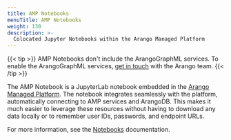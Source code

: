 ```yaml
---
title: AMP Notebooks
menuTitle: AMP Notebooks
weight: 130
description: >-
  Colocated Jupyter Notebooks within the Arango Managed Platform
---
```

{{< tip >}}
AMP Notebooks don't include the ArangoGraphML services.
To enable the ArangoGraphML services, 
[get in touch](https://arango.ai/contact-us/)
with the Arango team.
{{< /tip >}}

The AMP Notebook is a JupyterLab notebook embedded in the
[Arango Managed Platform](https://dashboard.arangodb.cloud/home?utm_source=docs&utm_medium=cluster_pages&utm_campaign=docs_traffic).
The notebook integrates seamlessly with the platform,
automatically connecting to AMP services and ArangoDB.
This makes it much easier to leverage these resources without having
to download any data locally or to remember user IDs, passwords, and endpoint URLs.

For more information, see the [Notebooks](../../../amp/notebooks.md) documentation.
